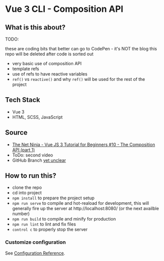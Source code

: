 # Vue 3 CLI - Composition API

## What is this about?

TODO:

these are coding bits that better can go to CodePen - it's NOT the blog
this repo will be deleted after code is sorted out


- very basic use of composition API
- template refs
- use of refs to have reactive variables
- `ref()` vs `reactive()` and why `ref()` will be used for the rest of the project
## Tech Stack
- Vue 3
- HTML, SCSS, JavaScript

## Source
- [The Net Ninja - Vue JS 3 Tutorial for Beginners #10 - The Composition API (part 1)](https://www.youtube.com/watch?v=V-kxBWcPJfo&list=PL4cUxeGkcC9hYYGbV60Vq3IXYNfDk8At1&index=10)
- ToDo: second video
- GitHub Branch [yet unclear]()

## How to run this?
- clone the repo
- cd into project
- `npm install` to prepare the project setup
- `npm run serve` to compile and hot-reaload for development, this will generally fire up the server at http://localhost:8080/ (or the next availble number)
- `npm run build` to compile and minify for production
- `npm run lint` to lint and fix files
- `control c` to properly stop the server

### Customize configuration
See [Configuration Reference](https://cli.vuejs.org/config/).
